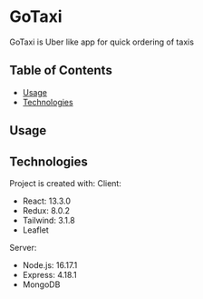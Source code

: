 # GoTaxi
GoTaxi is Uber like app for quick ordering of taxis

## Table of Contents
* [Usage](#usage)
* [Technologies](#technologies)

## Usage

## Technologies
Project is created with:
Client:
* React: 13.3.0
* Redux: 8.0.2
* Tailwind: 3.1.8
* Leaflet

Server: 
* Node.js: 16.17.1
* Express: 4.18.1
* MongoDB
